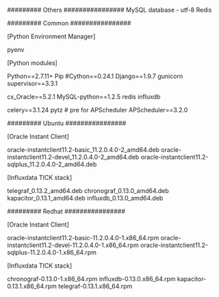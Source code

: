 ######### Others ################
MySQL database - utf-8
Redis


######### Common ################

[Python Environment Manager]

pyenv

[Python modules]

Python==2.7.11+
Pip
#Cython==0.24.1
Django==1.9.7
gunicorn
supervisor==3.3.1

cx_Oracle==5.2.1
MySQL-python==1.2.5
redis
influxdb

celery==3.1.24
pytz # pre for APScheduler
APScheduler==3.2.0

######### Ubuntu ################

[Oracle Instant Client]

oracle-instantclient11.2-basic_11.2.0.4.0-2_amd64.deb
oracle-instantclient11.2-devel_11.2.0.4.0-2_amd64.deb
oracle-instantclient11.2-sqlplus_11.2.0.4.0-2_amd64.deb


[Influxdata TICK stack]

telegraf_0.13.2_amd64.deb
chronograf_0.13.0_amd64.deb
kapacitor_0.13.1_amd64.deb
influxdb_0.13.0_amd64.deb

######### Redhat ################

[Oracle Instant Client]

oracle-instantclient11.2-basic-11.2.0.4.0-1.x86_64.rpm
oracle-instantclient11.2-devel-11.2.0.4.0-1.x86_64.rpm
oracle-instantclient11.2-sqlplus-11.2.0.4.0-1.x86_64.rpm

[Influxdata TICK stack]

chronograf-0.13.0-1.x86_64.rpm
influxdb-0.13.0.x86_64.rpm
kapacitor-0.13.1.x86_64.rpm
telegraf-0.13.1.x86_64.rpm
